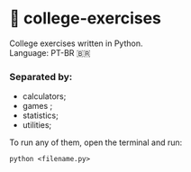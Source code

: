 # 📖 college-exercises

College exercises written in Python.<br>
Language: PT-BR 🇧🇷
### Separated by: 
- calculators; 
- games ;
- statistics;
- utilities; 



To run any of them, open the terminal and run:
```
python <filename.py>
```